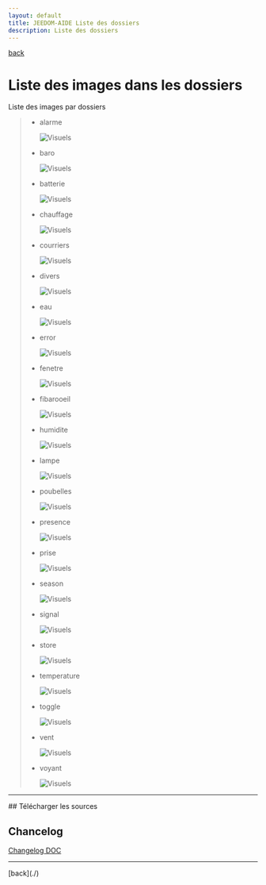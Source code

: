 ```yaml
---
layout: default
title: JEEDOM-AIDE Liste des dossiers
description: Liste des dossiers
---
```

[back](./)
# Liste des images dans les dossiers
Liste des images par dossiers
<blockquote>
    <ul>
        <li>alarme</li>
        <p><img src="img/VISUEL_JEEDOM_Alarme.png" alt="Visuels" /></p>
        <li>baro</li>
        <p><img src="img/VISUEL_JEEDOM_Baro.png" alt="Visuels" /></p>
        <li>batterie</li>
        <p><img src="img/VISUEL_JEEDOM_batterie.png" alt="Visuels" /></p>
        <li>chauffage</li>
        <p><img src="img/VISUEL_JEEDOM_Chauffage.png" alt="Visuels" /></p>
        <li>courriers</li>
        <p><img src="img/VISUEL_JEEDOM_Courriers.png" alt="Visuels" /></p>
        <li>divers</li>
        <p><img src="img/VISUEL_JEEDOM_Divers.png" alt="Visuels" /></p>
        <li>eau</li>
        <p><img src="img/VISUEL_JEEDOM_Eau.png" alt="Visuels" /></p>
        <li>error</li>
        <p><img src="img/VISUEL_JEEDOM_Error.png" alt="Visuels" /></p>
        <li>fenetre</li>
        <p><img src="img/VISUEL_JEEDOM_Fenetre.png" alt="Visuels" /></p>
        <li>fibarooeil</li>
        <p><img src="img/VISUEL_JEEDOM_Oeil.png" alt="Visuels" /></p>
        <li>humidite</li>
        <p><img src="img/VISUEL_JEEDOM_Humidite.png" alt="Visuels" /></p>
        <li>lampe</li>
        <p><img src="img/VISUEL_JEEDOM_Lampe.png" alt="Visuels" /></p>
        <li>poubelles</li>
        <p><img src="img/VISUEL_JEEDOM_Poubelles.png" alt="Visuels" /></p>
        <li>presence</li>
        <p><img src="img/VISUEL_JEEDOM_Presence.png" alt="Visuels" /></p>
        <li>prise</li>
        <p><img src="img/VISUEL_JEEDOM_Prise.png" alt="Visuels" /></p>
        <li>season</li>
        <p><img src="img/VISUEL_JEEDOM_Saison.png" alt="Visuels" /></p>
        <li>signal</li>
        <p><img src="img/VISUEL_JEEDOM_Signal.png" alt="Visuels" /></p>
        <li>store</li>
        <p><img src="img/VISUEL_JEEDOM_Store.png" alt="Visuels" /></p>
        <li>temperature</li>
        <p><img src="img/VISUEL_JEEDOM_Temperature.png" alt="Visuels" /></p>
        <li>toggle</li>
        <p><img src="img/VISUEL_JEEDOM_Toggle.png" alt="Visuels" /></p>
        <li>vent</li>
        <p><img src="img/VISUEL_JEEDOM_Vent.png" alt="Visuels" /></p>
        <li>voyant</li>
        <p><img src="img/VISUEL_JEEDOM_Voyant.png" alt="Visuels" /></p>
    </ul>
</blockquote>
<hr />
## Télécharger les sources

## Chancelog
<a href="https://github.com/JEALG/JEEDOM-Widget_JAG-doc/commits/master">Changelog DOC</a>

<hr />
[back](./)

